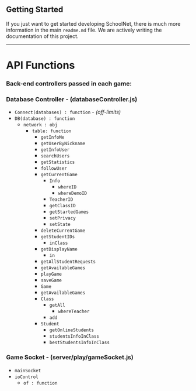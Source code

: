 ## Getting Started

If you just want to get started developing SchoolNet, there is much more information in the main `readme.md` file. We are actively writing the documentation of this project.

---
# API Functions

### **Back-end controllers passed in each game**:

### **Database Controller** - (databaseController.js)
 - `Connect(databases) : function` - *(off-limits)*
 - `DB(database) : function`
    - `network : obj`
        - `table: function`
            - `getInfoMe`
            - `getUserByNickname`
            - `getInfoUser`
            - `searchUsers`
            - `getStatistics`
            - `followUser`
            - `getCurrentGame`
                - `Info`
                    - `whereID`
                    - `whereDemoID`
                - `TeacherID`
                - `getClassID`
                - `getStartedGames`
                - `setPrivacy`
                - `setState`
            - `deleteCurrentGame`
            - `getStudentIDs`
                - `inClass`
            - `getDisplayName`
                - `in`
            - `getAllStudentRequests`
            - `getAvailableGames`
            - `playGame`
            - `saveGame`
            - `Game`
            - `getAvailableGames`
            - `Class`
                - `getAll`
                    - `whereTeacher`
                - `add`
            - `Student`
                - `getOnlineStudents`
                - `studentsInfoInClass`
                - `bestStudentsInfoInClass`

### **Game Socket** - (server/play/gameSocket.js)
  - `mainSocket`
  - `ioControl`
    - `of : function`